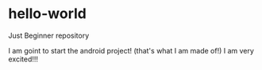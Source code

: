 # hello-world

Just Beginner repository

I am goint to start the android project! (that's what I am made of!)
I am very excited!!!

